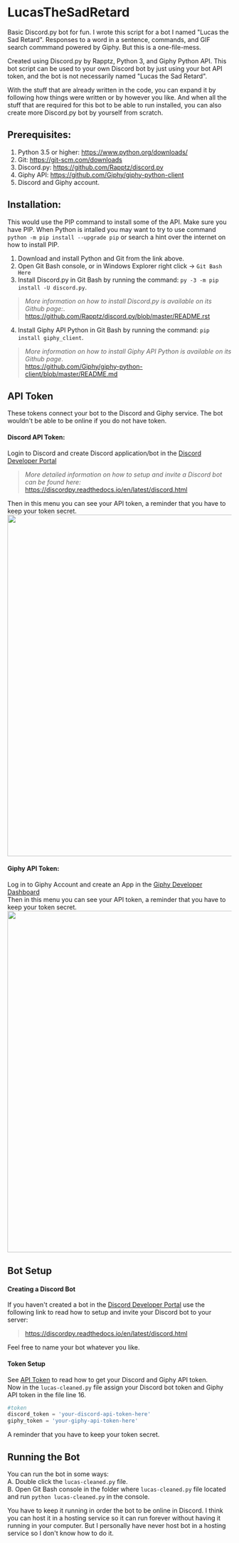 # LucasTheSadRetard
Basic Discord.py bot for fun. I wrote this script for a bot I named "Lucas the Sad Retard". Responses to a word in a sentence, commands, and GIF search commmand powered by Giphy. But this is a one-file-mess. 

Created using Discord.py by Rapptz, Python 3, and Giphy Python API. This bot script can be used to your own Discord bot by just using your bot API token, and the bot is not necessarily named "Lucas the Sad Retard".

With the stuff that are already written in the code, you can expand it by following how things were written or by however you like. And when all the stuff that are required for this bot to be able to run installed, you can also create more Discord.py bot by yourself from scratch.

## Prerequisites:
1. Python 3.5 or higher: https://www.python.org/downloads/
2. Git: https://git-scm.com/downloads
3. Discord.py: https://github.com/Rapptz/discord.py
4. Giphy API: https://github.com/Giphy/giphy-python-client
5. Discord and Giphy account.

## Installation:
This would use the PIP command to install some of the API. Make sure you have PIP. When Python is intalled you may want to try to use command `python -m pip install --upgrade pip` or search a hint over the internet on how to install PIP.

1. Download and install Python and Git from the link above.
2. Open Git Bash console, or in Windows Explorer right click -> `Git Bash Here`
3. Install Discord.py in Git Bash by running the command: `py -3 -m pip install -U discord.py`. 
>*More information on how to install Discord.py is available on its Github page:*. <br>
https://github.com/Rapptz/discord.py/blob/master/README.rst
4. Install Giphy API Python in Git Bash by running the command: `pip install giphy_client`. 
>*More information on how to install Giphy API Python is available on its Github page*. <br>
https://github.com/Giphy/giphy-python-client/blob/master/README.md

## API Token
These tokens connect your bot to the Discord and Giphy service. The bot wouldn't be able to be online if you do not have token.

#### Discord API Token: 
Login to Discord and create Discord application/bot in the [Discord Developer Portal](https://discord.com/developers/applications)<br>
> *More detailed information on how to setup and invite a Discord bot can be found here:*  <br>
https://discordpy.readthedocs.io/en/latest/discord.html <br>

Then in this menu you can see your API token, a reminder that you have to keep your token secret.
<img src="https://i.imgur.com/WWS806e.png" width="768" align="center">

#### Giphy API Token: 
Log in to Giphy Account and create an App in the [Giphy Developer Dashboard](https://developers.giphy.com/dashboard/)<br>
Then in this menu you can see your API token, a reminder that you have to keep your token secret.
<img src="https://i.imgur.com/LsZoOtF.png" width="768" align="center">

## Bot Setup

#### Creating a Discord Bot
If you haven't created a bot in the [Discord Developer Portal](https://discord.com/developers/applications) use the following link to read how to setup and invite your Discord bot to your server: <br>
> https://discordpy.readthedocs.io/en/latest/discord.html <br>

Feel free to name your bot whatever you like.

#### Token Setup
See [API Token](#api-token) to read how to get your Discord and Giphy API token. <br>
Now in the `lucas-cleaned.py` file assign your Discord bot token and Giphy API token in the file line 16. 
```python
#token
discord_token = 'your-discord-api-token-here'
giphy_token = 'your-giphy-api-token-here'
```
A reminder that you have to keep your token secret.

## Running the Bot
You can run the bot in some ways:<br>
A. Double click the `lucas-cleaned.py` file. <br>
B. Open Git Bash console in the folder where `lucas-cleaned.py` file located and run `python lucas-cleaned.py` in the console.
<br>

You have to keep it running in order the bot to be online in Discord. I think you can host it in a hosting service so it can run forever without having it running in your computer. But I personally have never host bot in a hosting service so I don't know how to do it.
